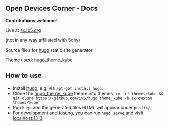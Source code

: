 ## Open Devices Corner - Docs

**Contributions welcome!**

Live at [sx.ix5.org](https://sx.ix5.org/info)

(not in any way affiliated with Sony)

Source files for [hugo](https://gohugo.io/) static site generator.

Theme used: [hugo_theme_kube](https://github.com/ix5/hugo_theme_kube/tree/sx-custom)

## How to use

- Install [hugo](https://gohugo.io/), e.g. via `apt-get install hugo`.
- Clone the [hugo_theme_kube](https://github.com/ix5/hugo_theme_kube) theme into
  themes: `rm -rf themes/kube && git clone https://github.com/ix5/hugo_theme_kube -b sx-custom themes/kube`
- Run `hugo` and the generated files HTML will appear under `public/`
- For development and testing, you can run `hugo serve` and visit
  [localhost:1313](http://localhost:1313/info/)

